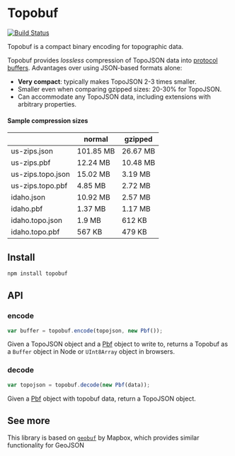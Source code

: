 # Topobuf

[![Build Status](https://app.travis-ci.com/azavea/topobuf.svg?branch=main)](https://travis-ci.org/azavea/topobuf)

Topobuf is a compact binary encoding for topographic data.

Topobuf provides _lossless_ compression of TopoJSON data into [protocol buffers](https://developers.google.com/protocol-buffers/).
Advantages over using JSON-based formats alone:

- **Very compact**: typically makes TopoJSON 2-3 times smaller.
- Smaller even when comparing gzipped sizes: 20-30% for TopoJSON.
- Can accommodate any TopoJSON data, including extensions with arbitrary properties.

#### Sample compression sizes
|                   | normal    | gzipped  |
|-------------------|-----------|----------|
| us-zips.json      | 101.85 MB | 26.67 MB |
| us-zips.pbf       | 12.24 MB  | 10.48 MB |
| us-zips.topo.json | 15.02 MB  | 3.19 MB  |
| us-zips.topo.pbf  | 4.85 MB   | 2.72 MB  |
| idaho.json        | 10.92 MB  | 2.57 MB  |
| idaho.pbf         | 1.37 MB   | 1.17 MB  |
| idaho.topo.json   | 1.9 MB    | 612 KB   |
| idaho.topo.pbf    | 567 KB    | 479 KB   |


## Install

```bash
npm install topobuf
```

## API

### encode

```js
var buffer = topobuf.encode(topojson, new Pbf());
```

Given a TopoJSON object and a [Pbf](https://github.com/mapbox/pbf) object to write to,
returns a Topobuf as a `Buffer` object in Node or `UInt8Array` object in browsers.

### decode

```js
var topojson = topobuf.decode(new Pbf(data));
```

Given a [Pbf](https://github.com/mapbox/pbf) object with topobuf data, return a TopoJSON object.

## See more

This library is based on [`geobuf`](https://github.com/mapbox/geobuf) by Mapbox, which provides similar functionality for GeoJSON